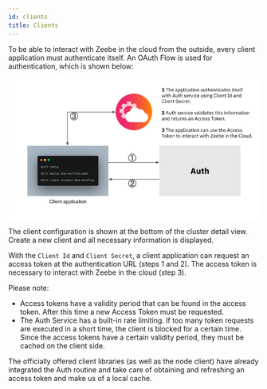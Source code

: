 ```yaml
---
id: clients
title: Clients
---
```


To be able to interact with Zeebe in the cloud from the outside, every client application must authenticate itself. An OAuth Flow is used for authentication, which is shown below:

![auth-flow](./assets/client-auth.png)

The client configuration is shown at the bottom of the cluster detail view. Create a new client and all necessary information is displayed.

With the `Client Id` and `Client Secret`, a client application can request an access token at the authentication URL (steps 1 and 2). The access token is necessary to interact with Zeebe in the cloud (step 3).

Please note:

* Access tokens have a validity period that can be found in the access token. After this time a new Access Token must be requested.
* The Auth Service has a built-in rate limiting. If too many token requests are executed in a short time, the client is blocked for a certain time. Since the access tokens have a certain validity period, they must be cached on the client side.

The officially offered client libraries (as well as the node client) have already integrated the Auth routine and take care of obtaining and refreshing an access token and make us of a local cache.
